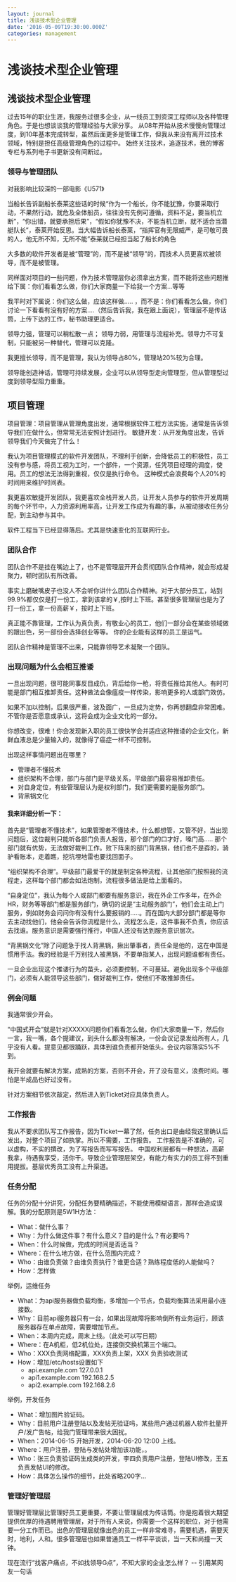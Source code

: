 ```yaml
---
layout: journal
title: 浅谈技术型企业管理
date: '2016-05-09T19:30:00.000Z'
categories: management
---
```


# 浅谈技术型企业管理

## 浅谈技术型企业管理

过去15年的职业生涯，我服务过很多企业，从一线员工到资深工程师以及各种管理角色。于是也想谈谈我的管理经验与大家分享。 从08年开始从技术慢慢向管理过度，到10年基本完成转型，虽然后面更多是管理工作，但我从来没有离开过技术领域，特别是担任高级管理角色的过程中。 始终关注技术，追逐技术，我的博客专栏与系列电子书更新没有间断过。

### 领导与管理团队

对我影响比较深的一部电影《U571》

当船长告诉副船长泰莱这些话的时候“作为一个船长，你不能犹豫，你要采取行动，不果然行动，就危及全体船员，往往没有先例可遵循，资料不足，要当机立断”，“你出错，就要承担后果”，“假如你犹豫不决，不能当机立断，就不适合当潜艇队长”，泰莱开始反思。当大幅告诉船长泰莱，“指挥官有无限威严，是可敬可畏的人，他无所不知，无所不能”泰莱就已经担当起了船长的角色

大多数的软件开发者是被“管理”的，而不是被“领导”的，而技术人员更喜欢被领导，而不是被管理。

同样面对项目的一些问题，作为技术管理层你必须拿出方案，而不能将这些问题推给下属：你们看看怎么做，你们大家商量一下给我一个方案...等等

我平时对下属说：你们这么做，应该这样做..... ，而不是：你们看看怎么做，你们讨论一下看看有没有好的方案....（然后告诉我，我在跟上面说），管理层不是传话筒，上传下达的工作，秘书助理更适合。

领导力强，管理可以稍松散一点； 领导力弱，用管理与流程补充。领导力不可复制，只能被另一种替代，管理可以克隆。

我更擅长领导，而不是管理，我认为领导占80%，管理站20%较为合理。

领导能创造神话，管理可持续发展，企业可以从领导型走向管理型，但从管理型过度到领导型阻力重重。

## 项目管理

项目管理：项目管理从管理角度出发，通常根据软件工程方法实施，通常是告诉领导我们在做什么，但常常无法安照计划进行。 敏捷开发：从开发角度出发，告诉领导我们今天做完了什么！

我认为项目管理模式的软件开发团队，不理利于创新，会降低员工的积极性，员工没有参与感，将员工视为工时，一个部件，一个资源，任凭项目经理的调度，使用。员工的想法无法得到重视，仅仅是执行命令。 这种模式会浪费每个人20%的时间用来维护时间表。

我更喜欢敏捷开发团队，我更喜欢全栈开发人员，让开发人员参与的软件开发周期的每个环节中，人力资源利用率高，让开发工作成为有趣的事，从被动接收任务分配，到主动参与其中。

软件工程当下已经显得落后。尤其是快速变化的互联网行业。

### 团队合作

团队合作不是挂在嘴边上了，也不是管理层开开会贯彻团队合作精神，就会形成凝聚力，顿时团队有所改善。

事实上磨破嘴皮子也没人不会听你讲什么团队合作精神。对于大部分员工，站到99.9%都仅仅是打一份工，拿到该拿的￥,按时上下班。甚至很多管理层也是为了打一份工，拿一份高薪￥，按时上下班。

真正能不靠管理，工作认为真负责，有敬业心的员工，他们一部分会在某些领域做的跟出色，另一部份会选择创业等等。 你的企业能有这样的员工是运气。

团队合作精神是管理不出来，只能靠领导艺术凝聚一个团队。

### 出现问题为什么会相互推诿

一旦出现问题，很可能同事反目成仇，背后给你一枪，将责任推给其他人。有时可能是部门相互推卸责任。这种做法会像瘟疫一样传染，影响更多的人或部门效仿。

如果不加以控制，后果很严重，波及面广，一旦成为定势，你再想翻盘非常困难。不管你是否愿意或承认，这将会成为企业文化的一部分。

你想改变，很难！你会发现新入职的员工很快学会并适应这种推诿的企业文化，新鲜血液总是少量输入的，就像得了癌症一样不可控制。

出现这样事情问题出在哪里？

* 管理者不懂技术
* 组织架构不合理，部门与部门是平级关系，平级部门最容易推卸责任。
* 对自身定位，有些管理层认为是权利部门，我们更需要的是服务部门。
* 背黑锅文化

#### 我来详细分析一下：

首先是“管理者不懂技术”，如果管理者不懂技术，什么都想管，又管不好，当出现问题后，这位裁判只能听各部门负责人报告，那个部门的口才好，嗓门高..... 那个部门就有优势，无法做好裁判工作。败下阵来的部门背黑锅，他们也不是孬的，骑驴看账本，走着瞧，挖坑埋地雷也要找回面子。

“组织架构不合理”。平级部门最爱干的就是制定各种流程，让其他部门按照我的流程走，这样每个部门都会如法炮制，流程很多做法是给上面看的。

“自身定位”，我认为每个人或部门都要有服务意识，我在外企工作多年，在外企HR，财务等等部门都是服务部门，确切的说是“主动服务部门”，他们会主动上门服务，例如财务会问问你有没有什么要报销的.....。而在国内大部分部门都是等你去主动找他们，他会会告诉你流程是什么，流程怎么走，这件事我不负责，你应该去找谁。服务意识是需要强行推行，中国人还没有达到服务意识层次。

“背黑锅文化”除了问题急于找人背黑锅，揪出肇事者，责任全是他的，这在中国是惯用手法。我的经验是千万别找人被黑锅，不要单指某人，出现问题谁都有责任。

一旦企业出现这个推诿行为的苗头，必须要控制，不可蔓延。避免出现多个平级部门，必须有人能领导这些部门，做好裁判工作，使他们不敢推卸责任。

### 例会问题

我通常很少开会。

“中国式开会”就是针对XXXXX问题你们看看怎么做，你们大家商量一下，然后你一言，我一嘴，各个提建议，到头什么都没有解决，一份会议记录发给所有人，几乎没有人看。提意见都很踊跃，具体到谁负责都开始低头。会议内容落实5%不到。

我开会就要有解决方案，成熟的方案，否则不开会，开了没有意义，浪费时间。哪怕是半成品也好过没有。

针对方案细节依次敲定，然后进入到Ticket对应具体负责人。

### 工作报告

我从不要求团队写工作报告，因为Ticket一幕了然，任务出口是由经我这里确认后发出，对整个项目了如执掌。所以不需要，工作报告。 工作报告是不准确的，可以虚构，不实的撰改，为了写报告而写写报告。 中国权利层都有一种想法，高薪我拿，待遇我享受，活你干。导致企业管理层架空，有能力有实力的员工得不到重用提拔。基层优秀员工没有上升渠道。

### 任务分配

任务的分配十分讲究，分配任务要精确描述，不能使用模糊语言，那样会造成误解。我的分配原则是5W1H方法：

* What：做什么事？
* Why：为什么做这件事？有什么意义？目的是什么？有必要吗？
* When：什么时候做，完成的时间是否适当？
* Where：在什么地方做，在什么范围内完成？
* Who：由谁负责做？由谁负责执行？谁更合适？熟练程度低的人能做吗？
* How：怎样做

举例，运维任务

* What：为api服务器做负载均衡，多增加一个节点，负载均衡算法采用最小连接数。
* Why：目前api服务器只有一台，如果出现故障将影响倒所有业务运行，顾该服务器存在单点故障，需要增加节点。
* When：本周内完成，周末上线。（此处可以写日期）
* Where：在A机柜，低2机位处，连接倒交换机第三个端口。
* Who：XXX负责网络配置，XXX负责上架，XXX 负责验收测试
* How：增加/etc/hosts设置如下
  * api.example.com   127.0.0.1
  * api1.example.com  192.168.2.5
  * api2.example.com  192.168.2.6

举例，开发任务

* What：增加图片验证码。
* Why：目前用户注册登陆以及发帖无验证吗，某些用户通过机器人软件批量开户/发广告帖，给我门管理带来很大困扰。
* When：2014-06-15 开始开发，2014-06-20 12:00 上线。
* Where：用户注册，登陆与发帖处增加该功能，。
* Who：张三负责验证码生成类的开发，李四负责用户注册，登陆UI修改，王五负责发帖UI的修改。
* How：具体怎么操作的细节，此处省略200字...

### 管理好管理层

管理好管理层比管理好员工更重要，不要让管理层成为传话筒。你是抱着很大期望提供优厚的待遇聘用管理层，对于所有人来说，你需要一个这样的职位，对于他需要一分工作而已。出色的管理层就像出色的员工一样非常难寻，需要机遇，需要天时，地利，人和。很多管理层也如果普通员工一样平平谈谈，当一天和尚撞一天钟。

现在流行“找客户痛点，不如找领导G点”，不知大家的企业怎么样？ -- 引用某网友一句话

